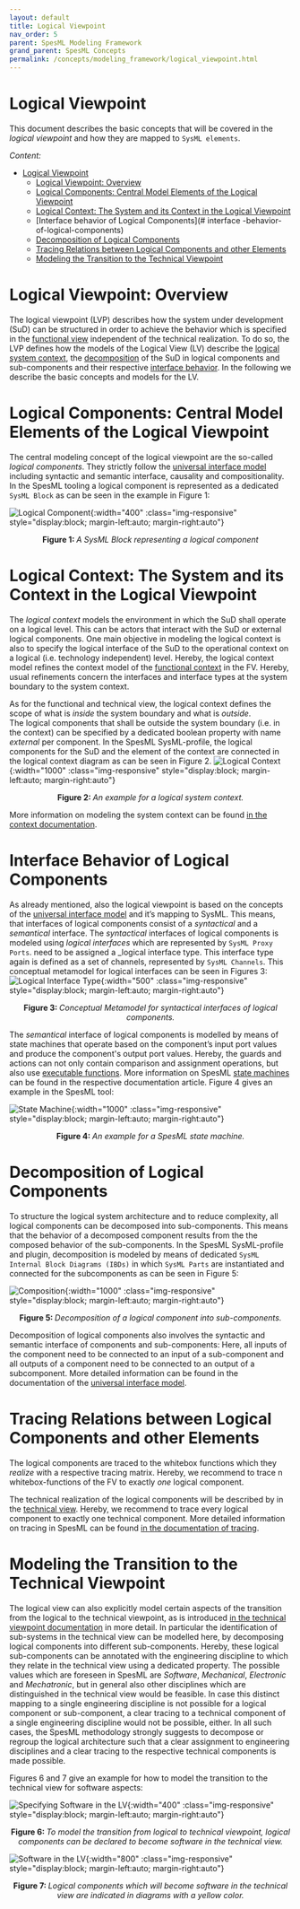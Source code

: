 ```yaml
---
layout: default
title: Logical Viewpoint
nav_order: 5
parent: SpesML Modeling Framework
grand_parent: SpesML Concepts
permalink: /concepts/modeling_framework/logical_viewpoint.html
---
```


# Logical Viewpoint

This document describes the basic concepts that will be covered in the _logical viewpoint_ and how they are mapped to `SysML elements`.

*Content:*
- [Logical Viewpoint](#logical-viewpoint)
  - [Logical Viewpoint: Overview](#logical-viewpoint-overview)
  - [Logical Components: Central Model Elements of the Logical Viewpoint](#logical-components-central-model-elements-of-the-logical-viewpoint)
  - [Logical Context: The System and its Context in the Logical Viewpoint](#logical-context-the-system-and-its-context-in-the-logical-viewpoint)
  - [Interface behavior of Logical Components](# interface -behavior-of-logical-components)
  - [Decomposition of Logical Components](#decomposition-of-logical-components)
  - [Tracing Relations between Logical Components and other Elements](#tracing-relations-between-logical-components-and-other-elements)
  - [Modeling the Transition to the Technical Viewpoint](#modeling-the-transition-to-the-technical-viewpoint)

# Logical Viewpoint: Overview
The logical viewpoint (LVP) describes how the system under development (SuD) can be structured in order to achieve the behavior which is specified in the [functional view](https://spesml.github.io/concepts/modeling_framework/functional_viewpoint.html) independent of the technical realization. 
To do so, the LVP defines how the models of the Logical View (LV) describe the [logical system context](#logical-context-the-system-and-its-context-in-the-logical-viewpoint), the [decomposition](#decomposition-of-logical-components) of the SuD in logical components and sub-components and their respective [interface behavior](#modeling-interfaces-and-behavior-of-logical-components). 
In the following we describe the basic concepts and models for the LV.

# Logical Components: Central Model Elements of the Logical Viewpoint
The central modeling concept of the logical viewpoint are the so-called _logical components_. 
They strictly follow the [universal interface model](https://spesml.github.io/concepts/modeling_framework/uim.html) including syntactic and semantic interface, causality and compositionality. 
In the SpesML tooling a logical component is represented as a dedicated `SysML Block` as can be seen in the example in Figure 1:

![Logical Component](/images/logical_viewpoint/logical-component.png){:width="400" :class="img-responsive" style="display:block; margin-left:auto; margin-right:auto"}
<div align="center"><b>Figure 1: </b><em>A SysML Block representing a logical component</em></div>

# Logical Context: The System and its Context in the Logical Viewpoint
The _logical context_ models the environment in which the SuD shall operate on a logical level. 
This can be actors that interact with the SuD or external logical components.
One main objective in modeling the logical context is also to specify the logical interface of the SuD to the operational context on a logical (i.e. technology independent) level. 
Hereby, the logical context model refines the context model of the [functional context](https://spesml.github.io/concepts/modeling_framework/functional_viewpoint.html#functional-context-the-system-and-its-context-in-the-functional-viewpoint) in the FV. Hereby, usual refinements concern the interfaces and interface types at the system boundary to the system context.

As for the functional and technical view, the logical context defines the scope of what is _inside_ the system boundary and what is _outside_.  
The logical components that shall be outside the system boundary (i.e. in the context) can be specified by a dedicated boolean property with name _external_ per component. 
In the SpesML SysML-profile, the logical components for the SuD and the element of the context are connected in the  logical context diagram as can be seen in Figure 2. 
![Logical Context](/images/logical_viewpoint/logical-context.png){:width="1000" :class="img-responsive" style="display:block; margin-left:auto; margin-right:auto"}
<div align="center"><b>Figure 2: </b><em>An example for a logical system context.</em></div>

More information on modeling the system context can be found [in the context documentation](https://spesml.github.io/concepts/modeling_framework/context.html).

# Interface Behavior of Logical Components
As already mentioned, also the logical viewpoint is based on the concepts of the [universal interface model](https://spesml.github.io/concepts/modeling_framework/uim.html) and it’s mapping to SysML. 
This means, that interfaces of logical components consist of a _syntactical_ and a _semantical_ interface.
The _syntactical_ interfaces of logical components is modeled using _logical interfaces_ which are represented by `SysML Proxy Ports`. 
need to be assigned a _logical interface type. This interface type again is defined as a set of channels, represented by `SysML Channels`. This conceptual metamodel for logical interfaces can be seen in Figures 3:
![Logical Interface Type](/images/logical_viewpoint/logical-datatypes.png){:width="500" :class="img-responsive" style="display:block; margin-left:auto; margin-right:auto"}
<div align="center"><b>Figure 3: </b><em>Conceptual Metamodel for syntactical interfaces of logical components.</em></div>

The _semantical_ interface of logical components is modelled by means of state machines that operate based on the component’s input port values and produce the component's output port values.
Hereby, the guards and actions can not only contain comparison and assignment operations, but also use [executable functions](https://spesml.github.io/concepts/modeling_framework/executable_functions.html).
More information on SpesML [state machines](https://spesml.github.io/concepts/modeling_framework/state_machines.html) can be found in the respective documentation article. 
Figure 4 gives an example in the SpesML tool:

![State Machine](/images/logical_viewpoint/state-machine.png){:width="1000" :class="img-responsive" style="display:block; margin-left:auto; margin-right:auto"}
<div align="center"><b>Figure 4: </b><em>An example for a SpesML state machine.</em></div>

# Decomposition of Logical Components
To structure the logical system architecture and to reduce complexity, all logical components can be decomposed into sub-components. This means that the behavior of a decomposed component results from the the composed behavior of the sub-components. 
In the SpesML SysML-profile and plugin, decomposition is modeled by means of dedicated `SysML Internal Block Diagrams (IBDs)` in which `SysML Parts` are instantiated and connected for the subcomponents as can be seen in Figure 5:

![Composition](/images/logical_viewpoint/decomposition.png){:width="1000" :class="img-responsive" style="display:block; margin-left:auto; margin-right:auto"}
<div align="center"><b>Figure 5: </b><em>Decomposition of a logical component into sub-components.</em></div>

Decomposition of logical components also involves the syntactic and semantic interface of components and sub-components: 
Here, all inputs of the component need to be connected to an input of a sub-component and all outputs of a component need to be connected to an output of a subcomponent. 
More detailed information can be found in the documentation of the [universal interface model](https://spesml.github.io/concepts/modeling_framework/uim.html).

# Tracing Relations between Logical Components and other Elements
The logical components are traced to the whitebox functions which they _realize_ with a respective tracing matrix. 
Hereby, we recommend to trace n whitebox-functions of the FV to exactly _one_ logical component.

The technical realization of the logical components will be described by in the [technical view](https://spesml.github.io/concepts/modeling_framework/technical_viewpoint.html). 
Hereby, we recommend to trace every logical component to exactly one technical component.
More detailed information on tracing in SpesML can be found [in the documentation of tracing](https://spesml.github.io/concepts/modeling_framework/tracing.html).

# Modeling the Transition to the Technical Viewpoint
The logical view can also explicitly model certain aspects of the transition from the logical to the technical viewpoint, as is introduced [in the technical viewpoint documentation](https://spesml.github.io/concepts/modeling_framework/tracing.html#definition-of-software-components-in-the-logical-architecture) in more detail.
In particular the identification of sub-systems in the technical view can be modelled here, by decomposing logical components into different sub-components. Hereby, these logical sub-components can be annotated with the engineering discipline to which they relate in the technical view using a dedicated property. The possible values which are foreseen in SpesML are *Software*, *Mechanical*, *Electronic* and *Mechatronic*, but in general also other disciplines which are distinguished in the technical view would be feasible. 
In case this distinct mapping to a single engineering discipline is not possible for a logical component or sub-component, a clear tracing to a technical component of a single engineering discipline would not be possible, either. In all such cases, the SpesML methodology strongly suggests to decompose or regroup the logical architecture such that a clear assignment to engineering disciplines and a clear tracing to the respective technical components is made possible.
 
Figures 6 and 7 give an example for how to model the transition to the technical view for software aspects:

![Specifying Software in the LV](/images/logical_viewpoint/specify_logical_software.png){:width="400" :class="img-responsive" style="display:block; margin-left:auto; margin-right:auto"}
<div align="center"><b>Figure 6: </b><em>To model the transition from logical to technical viewpoint, logical components can be declared to become software in the technical view.</em></div>

![Software in the LV](/images/logical_viewpoint/logical-software-diagram.png){:width="800" :class="img-responsive" style="display:block; margin-left:auto; margin-right:auto"}
<div align="center"><b>Figure 7: </b><em>Logical components which will become software in the technical view are indicated in diagrams with a yellow color.</em></div>

